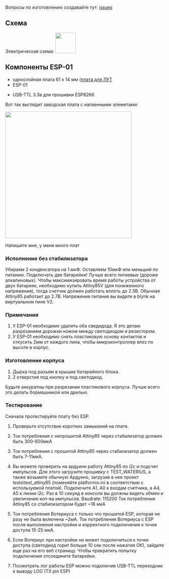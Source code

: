 
Вопросы по изготовлению создавайте тут: [issues](https://github.com/dontsovcmc/waterius/issues)

## Схема

Электрическая схема: 
<img src="https://github.com/dontsovcmc/waterius/blob/master/Board/scheme.png" data-canonical-src="https://github.com/dontsovcmc/waterius/blob/master/Board/scheme.png" width="64"/> 

## Компоненты ESP-01
* однослойная плата 61 х  14 мм ([плата для ЛУТ](https://github.com/dontsovcmc/ImpCounter/raw/master/Board/waterius-homemade-board.png)
* ESP-01
+ USB-TTL 3.3в для прошивки ESP8266

Вот так выглядит заводская плата с напаенными элеметами:

<img src="https://github.com/dontsovcmc/waterius/blob/master/Board/waterius-factory-board.png" data-canonical-src="https://github.com/dontsovcmc/waterius/blob/master/Board/waterius-factory-board.png" width="400"/>

Напишите мне, у меня много плат

### Исполнение без стабилизатора

Убираем 2 конденсатора на 1 мкФ. Оставляем 10мкФ или меньший по питанию.
Подключать две батарейки! Лучше всего литиевые (дороже алкалиновых).
Чтобы максимизировать время работы устройства от двух батареек, необходимо купить Attiny85V (для пониженного напряжения), тогда счетчик должен работать вплоть до 2.5В. Обычная Attiny85 работает до 2.7В. 
Напряжение питания вы видите в blynk на виртуальном пине V2.

### Примечания

1. У ESP-01 необходимо удалить оба сведидода. Я это делаю разрезанием дорожки ножом между светодиодом и резистором.
2. У ESP-01 необходимо снять пластиковую основу контактов и откусить 2мм от каждого пина, чтобы микроконтроллер влез по высоте в корпус.

### Изготовление корпуса

1. Дырка под разъем в крышке батарейного блока.
2. 2 отверстия под кнопку и под светодиод. 

Будьте аккуратны при разрезании пластикового корпуса. Лучше всего это делать бормашникой или дрелью. 

### Тестирование

Сначала протестируйте плату без ESP.
1. Проверьте отсутствие коротких замыканий на плате.
2. Ток потребления с непрошитой Attiny85 через стабилизатор должен быть 300-600мкА
3. Ток потребления с прошитой Attiny85 через стабилизатор должен быть 7-11мкА. 
4. Вы можете проверить на ардуине работу Attiny85 по i2c и подсчет импульсов. Для этого загрузите прошивку с TEST_WATERIUS, а также возьмите обычную Ардуино, загрузив в нее проект tests\test_attiny85 (поменяйте platformio.ini в соответствии с используемой платой). Подключите A1, A0 к входам счетчика, а A4, A5 к линии i2c. Раз в 10 секунд в консоли вы должны видеть обмен и увеличение кол-ва импульсов. Baudrate: 115200 
Ток потребления Attiny85 со стабилизатором будет ~18 мкА

5. Ток потребления Вотериуса с только что прошитой ESP, которая не разу не была включена ~2мА.
Ток потребления Вотериуса с ESP после выполнения настройки и корректного подключения к точке доступа 15-25 мкА.

6. Если Вотериус при настройке не может подключиться к точке доступа (светодиод горит больше 10 сек после нажатия ОК), зайдите еще раз на его веб страницу. Чтобы прекратить попытку подключения отсоедините батарейки.

7. Посмотреть лог работы ESP можно подключив USB-TTL переходник к выводу LOG (TX pin ESP)

